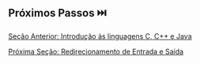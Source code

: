 ## Próximos Passos ⏭️

[Seção Anterior: Introdução às linguagens C, C++ e Java](linguagens-aeds-ii.md)

[Próxima Seção: Redirecionamento de Entrada e Saída](redirecionamento-aeds-ii.md)